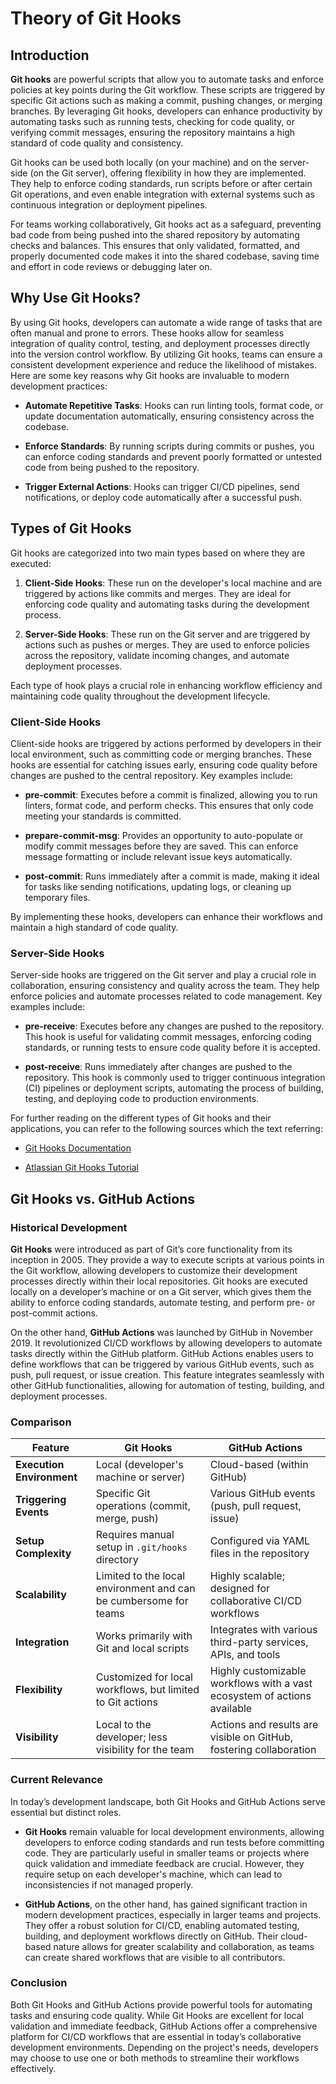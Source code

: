 # Theory of Git Hooks

## Introduction

**Git hooks** are powerful scripts that allow you to automate tasks and enforce policies at key points during the Git workflow. These scripts are triggered by specific Git actions such as making a commit, pushing changes, or merging branches. By leveraging Git hooks, developers can enhance productivity by automating tasks such as running tests, checking for code quality, or verifying commit messages, ensuring the repository maintains a high standard of code quality and consistency.

Git hooks can be used both locally (on your machine) and on the server-side (on the Git server), offering flexibility in how they are implemented. They help to enforce coding standards, run scripts before or after certain Git operations, and even enable integration with external systems such as continuous integration or deployment pipelines.

For teams working collaboratively, Git hooks act as a safeguard, preventing bad code from being pushed into the shared repository by automating checks and balances. This ensures that only validated, formatted, and properly documented code makes it into the shared codebase, saving time and effort in code reviews or debugging later on.

## Why Use Git Hooks?

By using Git hooks, developers can automate a wide range of tasks that are often manual and prone to errors. These hooks allow for seamless integration of quality control, testing, and deployment processes directly into the version control workflow. By utilizing Git hooks, teams can ensure a consistent development experience and reduce the likelihood of mistakes. Here are some key reasons why Git hooks are invaluable to modern development practices:

- **Automate Repetitive Tasks**: Hooks can run linting tools, format code, or update documentation automatically, ensuring consistency across the codebase.

- **Enforce Standards**: By running scripts during commits or pushes, you can enforce coding standards and prevent poorly formatted or untested code from being pushed to the repository.

- **Trigger External Actions**: Hooks can trigger CI/CD pipelines, send notifications, or deploy code automatically after a successful push.

## Types of Git Hooks

Git hooks are categorized into two main types based on where they are executed:

1. **Client-Side Hooks**: These run on the developer's local machine and are triggered by actions like commits and merges. They are ideal for enforcing code quality and automating tasks during the development process.

2. **Server-Side Hooks**: These run on the Git server and are triggered by actions such as pushes or merges. They are used to enforce policies across the repository, validate incoming changes, and automate deployment processes.

Each type of hook plays a crucial role in enhancing workflow efficiency and maintaining code quality throughout the development lifecycle.

### Client-Side Hooks

Client-side hooks are triggered by actions performed by developers in their local environment, such as committing code or merging branches. These hooks are essential for catching issues early, ensuring code quality before changes are pushed to the central repository. Key examples include:

- **pre-commit**: Executes before a commit is finalized, allowing you to run linters, format code, and perform checks. This ensures that only code meeting your standards is committed.

- **prepare-commit-msg**: Provides an opportunity to auto-populate or modify commit messages before they are saved. This can enforce message formatting or include relevant issue keys automatically.

- **post-commit**: Runs immediately after a commit is made, making it ideal for tasks like sending notifications, updating logs, or cleaning up temporary files.

By implementing these hooks, developers can enhance their workflows and maintain a high standard of code quality.

### Server-Side Hooks

Server-side hooks are triggered on the Git server and play a crucial role in collaboration, ensuring consistency and quality across the team. They help enforce policies and automate processes related to code management. Key examples include:

- **pre-receive**: Executes before any changes are pushed to the repository. This hook is useful for validating commit messages, enforcing coding standards, or running tests to ensure code quality before it is accepted.

- **post-receive**: Runs immediately after changes are pushed to the repository. This hook is commonly used to trigger continuous integration (CI) pipelines or deployment scripts, automating the process of building, testing, and deploying code to production environments.

For further reading on the different types of Git hooks and their applications, you can refer to the following sources which the text referring:

- [Git Hooks Documentation](https://git-scm.com/docs/githooks)

- [Atlassian Git Hooks Tutorial](https://www.atlassian.com/git/tutorials/git-hooks)

## Git Hooks vs. GitHub Actions

### Historical Development

**Git Hooks** were introduced as part of Git’s core functionality from its inception in 2005. They provide a way to execute scripts at various points in the Git workflow, allowing developers to customize their development processes directly within their local repositories. Git hooks are executed locally on a developer’s machine or on a Git server, which gives them the ability to enforce coding standards, automate testing, and perform pre- or post-commit actions.

On the other hand, **GitHub Actions** was launched by GitHub in November 2019. It revolutionized CI/CD workflows by allowing developers to automate tasks directly within the GitHub platform. GitHub Actions enables users to define workflows that can be triggered by various GitHub events, such as push, pull request, or issue creation. This feature integrates seamlessly with other GitHub functionalities, allowing for automation of testing, building, and deployment processes.

### Comparison

| Feature                  | Git Hooks                                                        | GitHub Actions                                                           |
|--------------------------|------------------------------------------------------------------|--------------------------------------------------------------------------|
| **Execution Environment**| Local (developer's machine or server)                            | Cloud-based (within GitHub)                                              |
| **Triggering Events**    | Specific Git operations (commit, merge, push)                    | Various GitHub events (push, pull request, issue)                        |
| **Setup Complexity**     | Requires manual setup in `.git/hooks` directory                  | Configured via YAML files in the repository                              |
| **Scalability**          | Limited to the local environment and can be cumbersome for teams | Highly scalable; designed for collaborative CI/CD workflows              |
| **Integration**          | Works primarily with Git and local scripts                       | Integrates with various third-party services, APIs, and tools            |
| **Flexibility**          | Customized for local workflows, but limited to Git actions       | Highly customizable workflows with a vast ecosystem of actions available |
| **Visibility**           | Local to the developer; less visibility for the team             | Actions and results are visible on GitHub, fostering collaboration       |

### Current Relevance

In today’s development landscape, both Git Hooks and GitHub Actions serve essential but distinct roles.

- **Git Hooks** remain valuable for local development environments, allowing developers to enforce coding standards and run tests before committing code. They are particularly useful in smaller teams or projects where quick validation and immediate feedback are crucial. However, they require setup on each developer's machine, which can lead to inconsistencies if not managed properly.

- **GitHub Actions**, on the other hand, has gained significant traction in modern development practices, especially in larger teams and projects. They offer a robust solution for CI/CD, enabling automated testing, building, and deployment workflows directly on GitHub. Their cloud-based nature allows for greater scalability and collaboration, as teams can create shared workflows that are visible to all contributors.

### Conclusion

Both Git Hooks and GitHub Actions provide powerful tools for automating tasks and ensuring code quality. While Git Hooks are excellent for local validation and immediate feedback, GitHub Actions offer a comprehensive platform for CI/CD workflows that are essential in today’s collaborative development environments. Depending on the project's needs, developers may choose to use one or both methods to streamline their workflows effectively.
